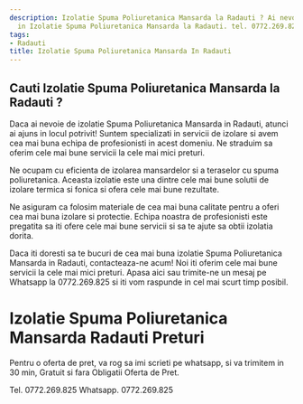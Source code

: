 ```yaml
---
description: Izolatie Spuma Poliuretanica Mansarda la Radauti ? Ai nevoie de un profesionist
  in Izolatie Spuma Poliuretanica Mansarda la Radauti. tel. 0772.269.825
tags:
- Radauti
title: Izolatie Spuma Poliuretanica Mansarda In Radauti
---
```



## Cauti Izolatie Spuma Poliuretanica Mansarda la Radauti ?

Daca ai nevoie de izolatie Spuma Poliuretanica Mansarda in Radauti, atunci ai ajuns in locul potrivit! Suntem specializati in servicii de izolare si avem cea mai buna echipa de profesionisti in acest domeniu. Ne straduim sa oferim cele mai bune servicii la cele mai mici preturi.

Ne ocupam cu eficienta de izolarea mansardelor si a teraselor cu spuma poliuretanica. Aceasta izolatie este una dintre cele mai bune solutii de izolare termica si fonica si ofera cele mai bune rezultate.

Ne asiguram ca folosim materiale de cea mai buna calitate pentru a oferi cea mai buna izolare si protectie. Echipa noastra de profesionisti este pregatita sa iti ofere cele mai bune servicii si sa te ajute sa obtii izolatia dorita.

Daca iti doresti sa te bucuri de cea mai buna izolatie Spuma Poliuretanica Mansarda in Radauti, contacteaza-ne acum! Noi iti oferim cele mai bune servicii la cele mai mici preturi. Apasa aici <link> sau trimite-ne un mesaj pe Whatsapp la 0772.269.825 si iti vom raspunde in cel mai scurt timp posibil.

# Izolatie Spuma Poliuretanica Mansarda Radauti Preturi
Pentru o oferta de pret, va rog sa imi scrieti pe whatsapp, si va trimitem in 30 min, Gratuit si fara Obligatii Oferta de Pret.

Tel. 0772.269.825
Whatsapp. 0772.269.825